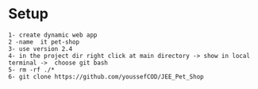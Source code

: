 # Setup

    1- create dynamic web app
    2 -name  it pet-shop
    3- use version 2.4
    4- in the project dir right click at main directory -> show in local terminal ->  choose git bash
    5- rm -rf ./* 
    6- git clone https://github.com/youssefCOD/JEE_Pet_Shop
    